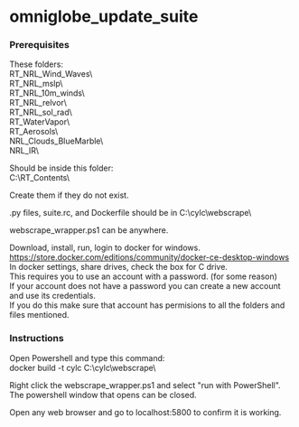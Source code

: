 # omniglobe_update_suite

### Prerequisites

These folders:  
RT_NRL_Wind_Waves\  
RT_NRL_mslp\  
RT_NRL_10m_winds\  
RT_NRL_relvor\  
RT_NRL_sol_rad\  
RT_WaterVapor\  
RT_Aerosols\  
NRL_Clouds_BlueMarble\  
NRL_IR\  

Should be inside this folder:  
C:\RT_Contents\  

Create them if they do not exist.  

.py files, suite.rc, and Dockerfile should be in C:\cylc\webscrape\  

webscrape_wrapper.ps1 can be anywhere.  

Download, install, run, login to docker for windows.  
https://store.docker.com/editions/community/docker-ce-desktop-windows  
In docker settings, share drives, check the box for C drive.  
This requires you to use an account with a password. (for some reason)   
If your account does not have a password you can create a new account and use its credentials.      
If you do this make sure that account has permisions to all the folders and files mentioned.  

### Instructions

Open Powershell and type this command:  
docker build -t cylc C:\cylc\webscrape\  

Right click the webscrape_wrapper.ps1 and select "run with PowerShell".  
The powershell window that opens can be closed.  

Open any web browser and go to localhost:5800 to confirm it is working.  

